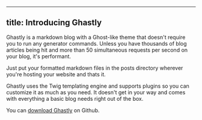 -----
title: Introducing Ghastly
-----


Ghastly is a markdown blog with a Ghost-like theme that doesn't require you to run any generator commands. Unless you have thousands of blog articles being hit and more than 50 simultaneous requests per second on your blog, it's performant. 

Just put your formatted markdown files in the posts directory wherever you're hosting your website and thats it.

Ghastly uses the Twig templating engine and supports plugins so you can customize it as much as you need. It doesn't get in your way and comes with everything a basic blog needs right out of the box.

You can [download Ghastly](https://github.com/chrisgillis/Ghastly) on Github.